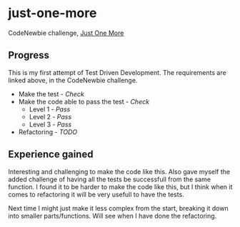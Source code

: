 # just-one-more
CodeNewbie challenge, [Just One More](http://www.codenewbie.org/blogs/just-one-more)

## Progress

This is my first attempt of Test Driven Development. The requirements are linked
above, in the CodeNewbie challenge.

- Make the test - _Check_
- Make the code able to pass the test - _Check_
    - Level 1 - _Pass_
    - Level 2 - _Pass_
    - Level 3 - _Pass_
- Refactoring - _TODO_

## Experience gained

Interesting and challenging to make the code like this. Also gave myself the
added challenge of having all the tests be successfull from the same function.
 I found it to be harder to make the code like this, but I think when it comes
to refactoring it will be very usefull to have the tests.

Next time I might just make it less complex from the start, breaking it down
 into smaller parts/functions. Will see when I have done the refactoring.